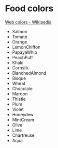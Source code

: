 # Food colors

[Web colors - Wikipedia](https://en.wikipedia.org/wiki/Web_colors#X11_color_names)

* Salmon
* Tomato
* Orange
* LemonChiffon
* PapayaWhip
* PeachPuff
* Khaki
* Cornsilk
* BlanchedAlmond
* Bisque
* Wheat
* Chocolate
* Maroon
* Thistle
* Plum
* Violet
* Honeydew
* MintCream
* Olive
* Lime
* Chartreuse
* Aqua
